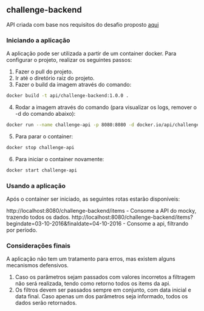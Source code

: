 ## challenge-backend

API criada com base nos requisitos do desafio proposto [aqui](https://github.com/B2WMKTP/back/tree/main/challenge-backend-master/)

### Iniciando a aplicação

A aplicação pode ser utilizada a partir de um container docker. Para configurar o projeto, realizar os seguintes passos:

1. Fazer o pull do projeto.
2. Ir até o diretório raiz do projeto.
3. Fazer o build da imagem através do comando:
```bash
docker build -t api/challenge-backend:1.0.0 .
```
4. Rodar a imagem através do comando (para visualizar os logs, remover o -d do comando abaixo):
```bash
docker run --name challenge-api -p 8080:8080 -d docker.io/api/challenge-backend:1.0.0
```

5. Para parar o container: 
```bash
docker stop challenge-api
```
6. Para iniciar o container novamente: 
```bash
docker start challenge-api
```

### Usando a aplicação

Após o container ser iniciado, as seguintes rotas estarão disponíveis:

http://localhost:8080/challenge-backend/items - Consome a API do mocky, trazendo todos os dados.
http://localhost:8080/challenge-backend/items?begindate=03-10-2016&finaldate=04-10-2016 - Consome a api, filtrando por período.

### Considerações finais

A aplicação não tem um tratamento para erros, mas existem alguns mecanismos defensivos.  
1. Caso os parâmetros sejam passados com valores incorretos a filtragem não será realizada, tendo como retorno todos os items da api.  
2. Os filtros devem ser passados sempre em conjunto, com data inicial e data final.  Caso apenas um dos parâmetros seja informado, todos os dados serão retornados.